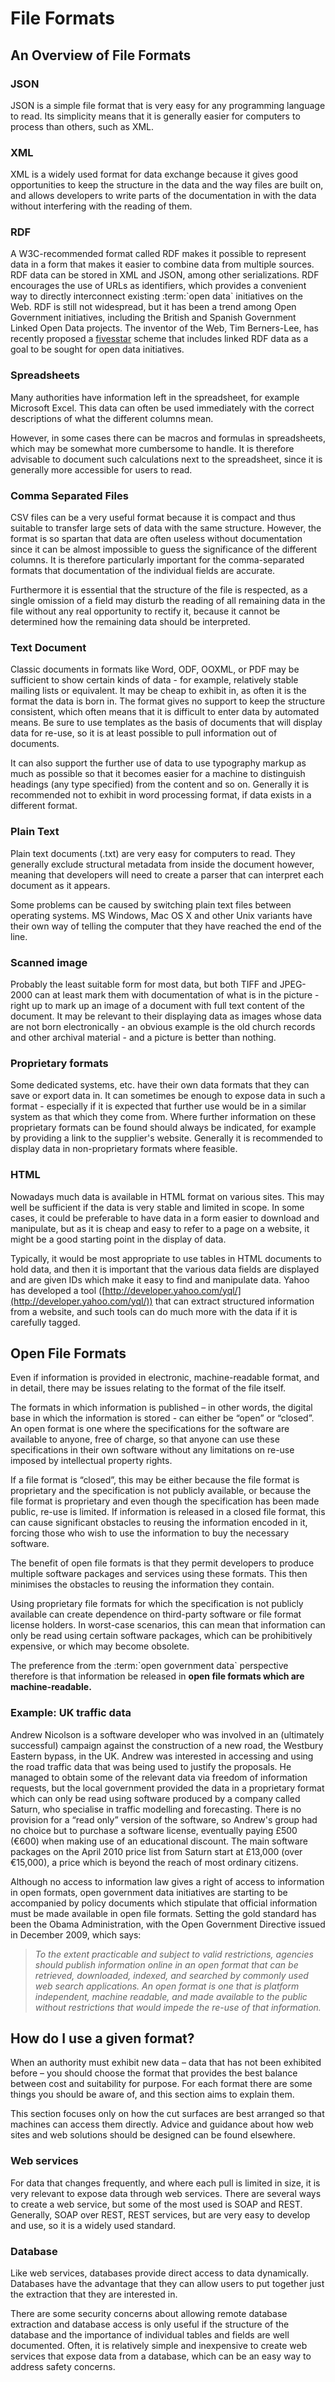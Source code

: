 File Formats
============

An Overview of File Formats
---------------------------

### JSON

JSON is a simple file format that is very easy for any programming
language to read. Its simplicity means that it is generally easier for
computers to process than others, such as XML.

### XML

XML is a widely used format for data exchange because it gives good
opportunities to keep the structure in the data and the way files are
built on, and allows developers to write parts of the documentation in
with the data without interfering with the reading of them.

### RDF

A W3C-recommended format called RDF makes it possible to represent data
in a form that makes it easier to combine data from multiple sources.
RDF data can be stored in XML and JSON, among other serializations. RDF
encourages the use of URLs as identifiers, which provides a convenient
way to directly interconnect existing :term:\`open data\` initiatives on
the Web. RDF is still not widespread, but it has been a trend among Open
Government initiatives, including the British and Spanish Government
Linked Open Data projects. The inventor of the Web, Tim Berners-Lee, has
recently proposed a
[fivesstar](http://lab.linkeddata.deri.ie/2010/star-scheme-by-example/)
scheme that includes linked RDF data as a goal to be sought for open
data initiatives.

### Spreadsheets

Many authorities have information left in the spreadsheet, for example
Microsoft Excel. This data can often be used immediately with the
correct descriptions of what the different columns mean.

However, in some cases there can be macros and formulas in spreadsheets,
which may be somewhat more cumbersome to handle. It is therefore
advisable to document such calculations next to the spreadsheet, since
it is generally more accessible for users to read.

### Comma Separated Files

CSV files can be a very useful format because it is compact and thus
suitable to transfer large sets of data with the same structure.
However, the format is so spartan that data are often useless without
documentation since it can be almost impossible to guess the
significance of the different columns. It is therefore particularly
important for the comma-separated formats that documentation of the
individual fields are accurate.

Furthermore it is essential that the structure of the file is respected,
as a single omission of a field may disturb the reading of all remaining
data in the file without any real opportunity to rectify it, because it
cannot be determined how the remaining data should be interpreted.

### Text Document

Classic documents in formats like Word, ODF, OOXML, or PDF may be
sufficient to show certain kinds of data - for example, relatively
stable mailing lists or equivalent. It may be cheap to exhibit in, as
often it is the format the data is born in. The format gives no support
to keep the structure consistent, which often means that it is difficult
to enter data by automated means. Be sure to use templates as the basis
of documents that will display data for re-use, so it is at least
possible to pull information out of documents.

It can also support the further use of data to use typography markup as
much as possible so that it becomes easier for a machine to distinguish
headings (any type specified) from the content and so on. Generally it
is recommended not to exhibit in word processing format, if data exists
in a different format.

### Plain Text

Plain text documents (.txt) are very easy for computers to read. They
generally exclude structural metadata from inside the document however,
meaning that developers will need to create a parser that can interpret
each document as it appears.

Some problems can be caused by switching plain text files between
operating systems. MS Windows, Mac OS X and other Unix variants have
their own way of telling the computer that they have reached the end of
the line.

### Scanned image

Probably the least suitable form for most data, but both TIFF and
JPEG-2000 can at least mark them with documentation of what is in the
picture - right up to mark up an image of a document with full text
content of the document. It may be relevant to their displaying data as
images whose data are not born electronically - an obvious example is
the old church records and other archival material - and a picture is
better than nothing.

### Proprietary formats

Some dedicated systems, etc. have their own data formats that they can
save or export data in. It can sometimes be enough to expose data in
such a format - especially if it is expected that further use would be
in a similar system as that which they come from. Where further
information on these proprietary formats can be found should always be
indicated, for example by providing a link to the supplier's website.
Generally it is recommended to display data in non-proprietary formats
where feasible.

### HTML

Nowadays much data is available in HTML format on various sites. This
may well be sufficient if the data is very stable and limited in scope.
In some cases, it could be preferable to have data in a form easier to
download and manipulate, but as it is cheap and easy to refer to a page
on a website, it might be a good starting point in the display of data.

Typically, it would be most appropriate to use tables in HTML documents
to hold data, and then it is important that the various data fields are
displayed and are given IDs which make it easy to find and manipulate
data. Yahoo has developed a tool
([http://developer.yahoo.com/yql/](http://developer.yahoo.com/yql/))
that can extract structured information from a website, and such tools
can do much more with the data if it is carefully tagged.

Open File Formats
-----------------

Even if information is provided in electronic, machine-readable format,
and in detail, there may be issues relating to the format of the file
itself.

The formats in which information is published – in other words, the
digital base in which the information is stored - can either be “open”
or “closed”. An open format is one where the specifications for the
software are available to anyone, free of charge, so that anyone can use
these specifications in their own software without any limitations on
re-use imposed by intellectual property rights.

If a file format is “closed”, this may be either because the file format
is proprietary and the specification is not publicly available, or
because the file format is proprietary and even though the specification
has been made public, re-use is limited. If information is released in a
closed file format, this can cause significant obstacles to reusing the
information encoded in it, forcing those who wish to use the information
to buy the necessary software.

The benefit of open file formats is that they permit developers to
produce multiple software packages and services using these formats.
This then minimises the obstacles to reusing the information they
contain.

Using proprietary file formats for which the specification is not
publicly available can create dependence on third-party software or file
format license holders. In worst-case scenarios, this can mean that
information can only be read using certain software packages, which can
be prohibitively expensive, or which may become obsolete.

The preference from the :term:\`open government data\` perspective
therefore is that information be released in **open file formats which
are machine-readable.**

### Example: UK traffic data

Andrew Nicolson is a software developer who was involved in an
(ultimately successful) campaign against the construction of a new road,
the Westbury Eastern bypass, in the UK. Andrew was interested in
accessing and using the road traffic data that was being used to justify
the proposals. He managed to obtain some of the relevant data via
freedom of information requests, but the local government provided the
data in a proprietary format which can only be read using software
produced by a company called Saturn, who specialise in traffic modelling
and forecasting. There is no provision for a “read only” version of the
software, so Andrew's group had no choice but to purchase a software
license, eventually paying £500 (€600) when making use of an educational
discount. The main software packages on the April 2010 price list from
Saturn start at £13,000 (over €15,000), a price which is beyond the
reach of most ordinary citizens.

Although no access to information law gives a right of access to
information in open formats, open government data initiatives are
starting to be accompanied by policy documents which stipulate that
official information must be made available in open file formats.
Setting the gold standard has been the Obama Administration, with the
Open Government Directive issued in December 2009, which says:

> *To the extent practicable and subject to valid restrictions, agencies
> should publish information online in an open format that can be
> retrieved, downloaded, indexed, and searched by commonly used web
> search applications. An open format is one that is platform
> independent, machine readable, and made available to the public
> without restrictions that would impede the re-use of that
> information.*

How do I use a given format?
----------------------------

When an authority must exhibit new data – data that has not been
exhibited before – you should choose the format that provides the best
balance between cost and suitability for purpose. For each format there
are some things you should be aware of, and this section aims to explain
them.

This section focuses only on how the cut surfaces are best arranged so
that machines can access them directly. Advice and guidance about how
web sites and web solutions should be designed can be found elsewhere.

### Web services

For data that changes frequently, and where each pull is limited in
size, it is very relevant to expose data through web services. There are
several ways to create a web service, but some of the most used is SOAP
and REST. Generally, SOAP over REST, REST services, but are very easy to
develop and use, so it is a widely used standard.

### Database

Like web services, databases provide direct access to data dynamically.
Databases have the advantage that they can allow users to put together
just the extraction that they are interested in.

There are some security concerns about allowing remote database
extraction and database access is only useful if the structure of the
database and the importance of individual tables and fields are well
documented. Often, it is relatively simple and inexpensive to create web
services that expose data from a database, which can be an easy way to
address safety concerns.
